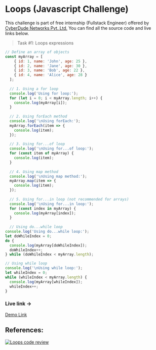 # Loops (Javascript Challenge)
This challenge is part of free internship (Fullstack Engineer) offered by [CyberDude Networks Pvt. Ltd.](https://cyberdudenetworks.com) You can find all the source code and live links below.

> Task #1: Loops expressions


```javascript
// Define an array of objects
const myArray = [
    { id: 1, name: 'John', age: 25 },
    { id: 2, name: 'Jane', age: 30 },
    { id: 3, name: 'Bob', age: 22 },
    { id: 4, name: 'Alice', age: 28 }
  ];
  
  // 1. Using a for loop
  console.log('Using for loop:');
  for (let i = 0; i < myArray.length; i++) {
    console.log(myArray[i]);
  }
  
  // 2. Using forEach method
  console.log('\nUsing forEach:');
  myArray.forEach(item => {
    console.log(item);
  });
  
  // 3. Using for...of loop
  console.log('\nUsing for...of loop:');
  for (const item of myArray) {
    console.log(item);
  }
  
  // 4. Using map method
  console.log('\nUsing map method:');
  myArray.map(item => {
    console.log(item);
  });
  
  // 5. Using for...in loop (not recommended for arrays)
  console.log('\nUsing for...in loop:');
  for (const index in myArray) {
    console.log(myArray[index]);
  }
  
  // Using do...while loop
console.log('Using do...while loop:');
let doWhileIndex = 0;
do {
  console.log(myArray[doWhileIndex]);
  doWhileIndex++;
} while (doWhileIndex < myArray.length);

// Using while loop
console.log('\nUsing while loop:');
let whileIndex = 0;
while (whileIndex < myArray.length) {
  console.log(myArray[whileIndex]);
  whileIndex++;
}
```

### Live link -> 
[Demo Link](https://vk2401.github.io/Cyberdude-JavaScript-Challenges/06-Loops/index.html)


## References:

[![Loops code review](https://i.ytimg.com/vi/XmZKIXmVOCA/maxresdefault.jpg)](http://www.youtube.com/watch?v=XmZKIXmVOCA "Loops code review Cyberdude youtube Live")
